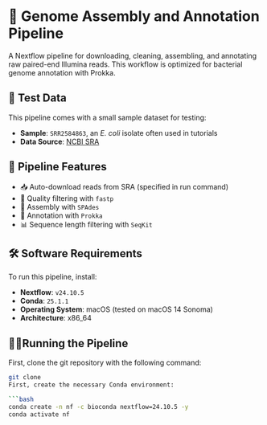 # 🧬 Genome Assembly and Annotation Pipeline 

A Nextflow pipeline for downloading, cleaning, assembling, and annotating raw paired-end Illumina reads. This workflow is optimized for bacterial genome annotation with Prokka.

## 📂 Test Data

This pipeline comes with a small sample dataset for testing:
- **Sample**: `SRR2584863`, an *E. coli* isolate often used in tutorials 
- **Data Source**: [NCBI SRA](https://www.ncbi.nlm.nih.gov/sra/SRR2584863)

## 🚀 Pipeline Features

- 📥 Auto-download reads from SRA (specified in run command)
- 🧼 Quality filtering with `fastp`
- 🧬 Assembly with `SPAdes`
- 🧬 Annotation with `Prokka`
- 📊 Sequence length filtering with `SeqKit`


## 🛠️ Software Requirements

To run this pipeline, install:

- **Nextflow**: `v24.10.5`
- **Conda**: `25.1.1` 
- **Operating System**: macOS (tested on macOS 14 Sonoma)
- **Architecture**: x86_64

## 🏃‍♀️Running the Pipeline 
First, clone the git repository with the following command:

```bash
git clone 
First, create the necessary Conda environment:

```bash
conda create -n nf -c bioconda nextflow=24.10.5 -y
conda activate nf

